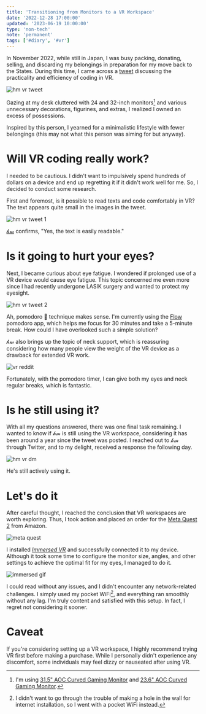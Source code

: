 ```yaml
---
title: 'Transitioning from Monitors to a VR Workspace'
date: '2022-12-28 17:00:00'
updated: '2023-06-19 10:00:00'
type: 'non-tech'
note: 'permanent'
tags: ['#diary', '#vr']
---
```


In November 2022, while still in Japan, I was busy packing, donating, selling, and discarding my belongings in preparation for my move back to the States.
During this time, I came across a [tweet](https://twitter.com/hmartapp/status/1444891624538996740?s=20) discussing the practicality and efficiency of coding in VR.

![hm vr tweet](/images/2212281700/hm-vr-setup.webp)

Gazing at my desk cluttered with 24 and 32-inch monitors[^a] and various unnecessary decorations, figurines, and extras, I realized I owned an excess of possessions.

Inspired by this person, I yearned for a minimalistic lifestyle with fewer belongings (this may not what this person was aiming for but anyway).

# Will VR coding really work?

I needed to be cautious. I didn't want to impulsively spend hundreds of dollars on a device and end up regretting it if it didn't work well for me.
So, I decided to conduct some research.

First and foremost, is it possible to read texts and code comfortably in VR? The text appears quite small in the images in the tweet.

![hm vr tweet 1](/images/2212281700/hm-vr-tweet-1.webp)

[𝒽𝓂](https://twitter.com/hmartapp) confirms, "Yes, the text is easily readable."

# Is it going to hurt your eyes?

Next, I became curious about eye fatigue.
I wondered if prolonged use of a VR device would cause eye fatigue. This topic concerned me even more since I had recently undergone LASIK surgery and wanted to protect my eyesight.

![hm vr tweet 2](/images/2212281700/hm-vr-tweet-2.webp)

Ah, pomodoro 🍅 technique makes sense.
I'm currently using the [Flow](https://flowapp.info/) pomodoro app, which helps me focus for 30 minutes and take a 5-minute break. How could I have overlooked such a simple solution?

𝒽𝓂 also brings up the topic of neck support, which is reassuring considering how many people view the weight of the VR device as a drawback for extended VR work.

![vr reddit](/images/2212281700/vr-reddit.webp)

Fortunately, with the pomodoro timer, I can give both my eyes and neck regular breaks, which is fantastic.

# Is he still using it?

With all my questions answered, there was one final task remaining. I wanted to know if 𝒽𝓂 is still using the VR workspace, considering it has been around a year since the tweet was posted.
I reached out to 𝒽𝓂 through Twitter, and to my delight, received a response the following day.

![hm vr dm](/images/2212281700/hm-vr-dm.webp)

He's still actively using it.

# Let's do it

After careful thought, I reached the conclusion that VR workspaces are worth exploring. Thus, I took action and placed an order for the [Meta Quest 2](https://www.meta.com/jp/en/quest/products/quest-2/) from Amazon.

![meta quest](/images/2212281700/meta-quest.webp)

I installed [_Immersed VR_](https://immersed.com/) and successfully connected it to my device.
Although it took some time to configure the monitor size, angles, and other settings to achieve the optimal fit for my eyes, I managed to do it.

![immersed gif](/images/2212281700/immersed.gif)

I could read without any issues, and I didn't encounter any network-related challenges. I simply used my pocket WiFi[^b], and everything ran smoothly without any lag.
I'm truly content and satisfied with this setup. In fact, I regret not considering it sooner.

# Caveat

If you're considering setting up a VR workspace, I highly recommend trying VR first before making a purchase. While I personally didn't experience any discomfort, some individuals may feel dizzy or nauseated after using VR.

[^a]: I'm using [31.5" AOC Curved Gaming Monitor](https://www.amazon.co.jp/-/en/gp/product/B07KSNSFLB/ref=ppx_yo_dt_b_search_asin_title?ie=UTF8&psc=1) and [23.6" AOC Curved Gaming Monitor](https://www.amazon.co.jp/-/en/gp/product/B07KSDKWCC/ref=ppx_yo_dt_b_search_asin_title?ie=UTF8&psc=1).
[^b]: I didn't want to go through the trouble of making a hole in the wall for internet installation, so I went with a pocket WiFi instead.
